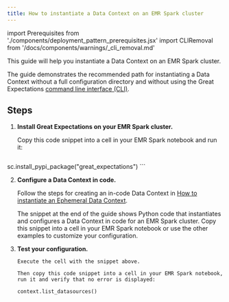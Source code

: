 ```yaml
---
title: How to instantiate a Data Context on an EMR Spark cluster
---
```

import Prerequisites from './components/deployment_pattern_prerequisites.jsx'
import CLIRemoval from '/docs/components/warnings/_cli_removal.md'

This guide will help you instantiate a Data Context on an EMR Spark cluster.


The guide demonstrates the recommended path for instantiating a Data Context without a full configuration directory and without using the Great Expectations [command line interface (CLI)](../guides/miscellaneous/how_to_use_the_great_expectations_cli.md).


<Prerequisites>

</Prerequisites>

Steps
-----

1. **Install Great Expectations on your EMR Spark cluster.**

   Copy this code snippet into a cell in your EMR Spark notebook and run it:

    ```python
  sc.install_pypi_package("great_expectations")
    ```


2. **Configure a Data Context in code.**

    Follow the steps for creating an in-code Data Context in [How to instantiate an Ephemeral Data Context](/docs/guides/setup/configuring_data_contexts/instantiating_data_contexts/how_to_explicitly_instantiate_an_ephemeral_data_context).

    The snippet at the end of the guide shows Python code that instantiates and configures a Data Context in code for an EMR Spark cluster. Copy this snippet into a cell in your EMR Spark notebook or use the other examples to customize your configuration.


3. **Test your configuration.**

       Execute the cell with the snippet above.

       Then copy this code snippet into a cell in your EMR Spark notebook, run it and verify that no error is displayed:

      ```python
      context.list_datasources()
      ```

